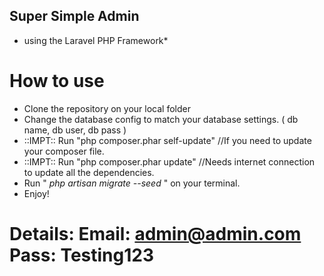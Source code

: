 ## Super Simple Admin 
* using the Laravel PHP Framework*

# How to use
* Clone the repository on your local folder
* Change the database config to match your database settings. ( db name, db user, db pass )
* ::IMPT:: Run "php composer.phar self-update" //If you need to update your composer file.
* ::IMPT:: Run "php composer.phar update" //Needs internet connection to update all the dependencies.
* Run " *php artisan migrate --seed* " on your terminal.
* Enjoy! 

# Details: Email: admin@admin.com Pass: Testing123